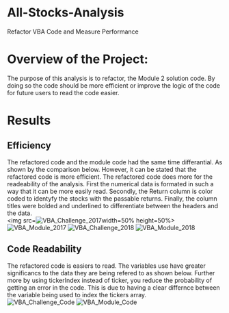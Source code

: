 # All-Stocks-Analysis
Refactor VBA Code and Measure Performance

# Overview of the Project:

The purpose of this analysis is to refactor, the Module 2 solution code. By doing so the code should be more efficient or improve the logic of the code for future users  to read the code easier. 

# Results

## Efficiency
The refactored code and the module code had the same time differantial. As shown by the comparison below. However, it can be stated that the refactored code is more efficient. The refactored code does more for the readeability of the analysis. First the numerical data is formated in such a way that it can be more easily read. Secondly, the Return column is color coded to identyfy the stocks with the passable returns. Finally, the column titles were bolded and underlined to differentiate between the headers and the data.      
<img src=![VBA_Challenge_2017](https://user-images.githubusercontent.com/104809098/169717268-aaf494dd-5d47-4e87-822c-f09bf0cec12b.png)width=50% height=50%>  ![VBA_Module_2017](https://user-images.githubusercontent.com/104809098/169717280-336da3f3-aa6d-4e78-9c3c-2b891ab05286.png)
![VBA_Challenge_2018](https://user-images.githubusercontent.com/104809098/169717294-e525e570-3f6f-447b-ba13-06f3e5604768.png) ![VBA_Module_2018](https://user-images.githubusercontent.com/104809098/169717297-cf0b3ae4-308c-4fc7-8737-ddb0941fb274.png)

## Code Readability
The refactored code is easiers to read. The variables use have greater significancs to the data they are being refered to as shown below. Further more by using tickerIndex instead of ticker, you reduce the probability of getting an error in the code. This is due to having a clear differnce between the variable being used to index the tickers array.  
![VBA_Challenge_Code](https://user-images.githubusercontent.com/104809098/169717993-27cac0fa-62b9-4d52-8885-b00b924d9dd7.png)
![VBA_Module_Code](https://user-images.githubusercontent.com/104809098/169717997-10127671-5a1b-4b23-8f8b-24da078902e0.png)
